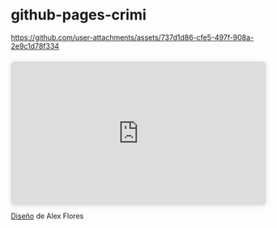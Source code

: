 # github-pages-crimi
https://github.com/user-attachments/assets/737d1d86-cfe5-497f-908a-2e9c1d78f334


<div style="position: relative; width: 100%; height: 0; padding-top: 56.2225%;
 padding-bottom: 0; box-shadow: 0 2px 8px 0 rgba(63,69,81,0.16); margin-top: 1.6em; margin-bottom: 0.9em; overflow: hidden;
 border-radius: 8px; will-change: transform;">
  <iframe loading="lazy" style="position: absolute; width: 100%; height: 100%; top: 0; left: 0; border: none; padding: 0;margin: 0;"
    src="https://www.canva.com/design/DAGcrARUuEU/31XLLA6dME5qLaDNvt3sjg/view?embed" allowfullscreen="allowfullscreen" allow="fullscreen">
  </iframe>
</div>
<a href="https:&#x2F;&#x2F;www.canva.com&#x2F;design&#x2F;DAGcrARUuEU&#x2F;31XLLA6dME5qLaDNvt3sjg&#x2F;view?utm_content=DAGcrARUuEU&amp;utm_campaign=designshare&amp;utm_medium=embeds&amp;utm_source=link" target="_blank" rel="noopener">Diseño</a> de Alex Flores
